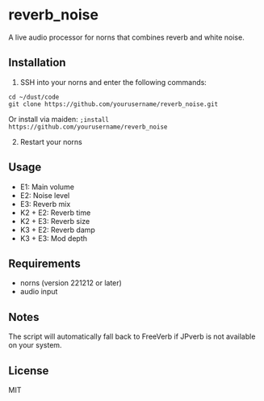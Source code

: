 # reverb_noise

A live audio processor for norns that combines reverb and white noise.

## Installation

1. SSH into your norns and enter the following commands:
```
cd ~/dust/code
git clone https://github.com/yourusername/reverb_noise.git
```

Or install via maiden:
`;install https://github.com/yourusername/reverb_noise`

2. Restart your norns

## Usage

- E1: Main volume
- E2: Noise level
- E3: Reverb mix
- K2 + E2: Reverb time
- K2 + E3: Reverb size
- K3 + E2: Reverb damp
- K3 + E3: Mod depth

## Requirements

- norns (version 221212 or later)
- audio input

## Notes

The script will automatically fall back to FreeVerb if JPverb is not available on your system.

## License

MIT 
